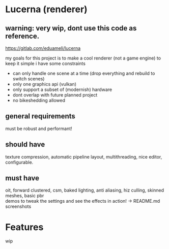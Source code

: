 # Lucerna (renderer)
## warning: **very** wip, dont use this code as reference.
https://gitlab.com/eduameli/lucerna  

my goals for this project is to make a cool renderer (not a game engine)
to keep it simple i have some constraints
- can only handle one scene at a time (drop everything and rebuild to switch scenes)
- only one graphics api (vulkan)
- only support a subset of (modernish) hardware
- dont overlap with future planned project
- no bikeshedding allowed

## general requirements
must be robust and performant!  

## should have
texture compression, automatic pipeline layout, multithreading, nice editor, configurable.

## must have
oit, forward clustered, csm, baked lighting, anti aliasing, hiz culling, skinned meshes, basic pbr  
demos to tweak the settings and see the effects in action! -> README.md screenshots

# Features
wip


